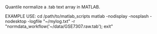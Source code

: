 Quantile normalize a .tab text array in MATLAB.

EXAMPLE USE:
  cd /path/to/matlab_scripts
  matlab -nodisplay -nosplash -nodesktop -logfile "~/mylog.txt" -r "normdata_workflow('~/data/GSE7307.raw.tab'); exit"